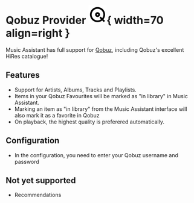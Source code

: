 # Qobuz Provider ![Preview image](../assets/icons/qobuz-icon.svg){ width=70 align=right }

Music Assistant has full support for [Qobuz](https://www.qobuz.com/), including Qobuz's excellent HiRes catalogue!

## Features
- Support for Artists, Albums, Tracks and Playlists.
- Items in your Qobuz Favourites will be marked as "in library" in Music Assistant.
- Marking an item as "in library" from the Music Assistant interface will also mark it as a favorite in Qobuz
- On playback, the highest quality is preferered automatically.

## Configuration
- In the configuration, you need to enter your Qobuz username and password

## Not yet supported

- Recommendations
